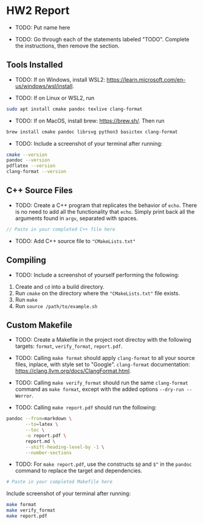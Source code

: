 
# HW2 Report

* TODO: Put name here

* TODO: Go through each of the statements labeled "TODO". Complete the instructions, then remove the section.

## Tools Installed

* TODO: If on Windows, install WSL2: <https://learn.microsoft.com/en-us/windows/wsl/install>.

* TODO: If on Linux or WSL2, run

```bash
sudo apt install cmake pandoc texlive clang-format
```

* TODO: If on MacOS, install brew: <https://brew.sh/>. Then run

```bash
brew install cmake pandoc librsvg python3 basictex clang-format
```

* TODO: Include a screenshot of your terminal after running:

```bash
cmake --version
pandoc --version
pdflatex --version
clang-format --version
```

## C++ Source Files

* TODO: Create a C++ program that replicates the behavior of `echo`. There is no need to add all the functionality that `echo`. Simply print back all the arguments found in `argv`, separated with spaces.

```cpp
// Paste in your completed C++ file here
```

* TODO: Add C++ source file to `"CMakeLists.txt"`

## Compiling

* TODO: Include a screenshot of yourself performing the following:

1. Create and `cd` into a build directory.
2. Run `cmake` on the directory where the `"CMakeLists.txt"` file exists.
3. Run `make`
4. Run `source /path/to/example.sh`

## Custom Makefile

* TODO: Create a Makefile in the project root directoy with the following targets: `format`, `verify_format`, `report.pdf`.

* TODO: Calling `make format` should apply `clang-format` to all your source files, inplace, with style set to "Google". `clang-format` documentation: <https://clang.llvm.org/docs/ClangFormat.html>.

* TODO: Calling `make verify_format` should run the same `clang-format` command as `make format`, except with the added options `--dry-run --Werror`.

* TODO: Calling `make report.pdf` should run the following:

```bash
pandoc --from=markdown \
       --to=latex \
       --toc \
       -o report.pdf \
       report.md \
       --shift-heading-level-by -1 \
       --number-sections
```

* TODO: For `make report.pdf`, use the constructs `$@` and `$^` in the `pandoc` command to replace the target and dependencies.

```makefile
# Paste in your completed Makefile here
```

Include screenshot of your terminal after running:

```bash
make format
make verify_format
make report.pdf
```
